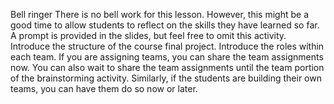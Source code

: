 Bell ringer
There is no bell work for this lesson. However, this might be a good time to allow students to reflect on the skills they have learned so far. A prompt is provided in the slides, but feel free to omit this activity.
Introduce the structure of the course final project.
Introduce the roles within each team.
If you are assigning teams, you can share the team assignments now. You can also wait to share the team assignments until the team portion of the brainstorming activity. Similarly, if the students are building their own teams, you can have them do so now or later.

